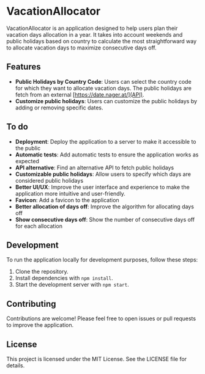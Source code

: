# VacationAllocator

VacationAllocator is an application designed to help users plan their vacation days allocation in a year. It takes into account weekends and public holidays based on country to calculate the most straightforward way to allocate vacation days to maximize consecutive days off.

## Features

- **Public Holidays by Country Code**: Users can select the country code for which they want to allocate vacation days. The public holidays are fetch from an external [https://date.nager.at/](API).
- **Customize public holidays**: Users can customize the public holidays by adding or removing specific dates.

## To do

- **Deployment**: Deploy the application to a server to make it accessible to the public
- **Automatic tests**: Add automatic tests to ensure the application works as expected
- **API alternative**: Find an alternative API to fetch public holidays
- **Customizable public holidays**: Allow users to specify which days are considered public holidays
- **Better UI/UX**: Improve the user interface and experience to make the application more intuitive and user-friendly.
- **Favicon**: Add a favicon to the application
- **Better allocation of days off**: Improve the algorithm for allocating days off
- **Show consecutive days off**: Show the number of consecutive days off for each allocation

## Development

To run the application locally for development purposes, follow these steps:

1. Clone the repository.
2. Install dependencies with `npm install`.
3. Start the development server with `npm start`.

## Contributing

Contributions are welcome! Please feel free to open issues or pull requests to improve the application.

## License

This project is licensed under the MIT License. See the LICENSE file for details.